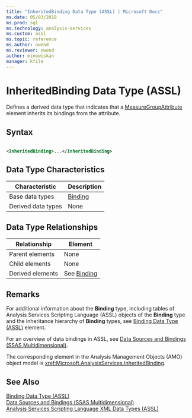 ```yaml
---
title: "InheritedBinding Data Type (ASSL) | Microsoft Docs"
ms.date: 05/03/2018
ms.prod: sql
ms.technology: analysis-services
ms.custom: assl
ms.topic: reference
ms.author: owend
ms.reviewer: owend
author: minewiskan
manager: kfile
---
```

# InheritedBinding Data Type (ASSL)

  Defines a derived data type that indicates that a [MeasureGroupAttribute](data-type/measuregroupattribute-data-type-assl.md) element inherits its bindings from the attribute.  
  
## Syntax  
  
```xml  
  
<InheritedBinding>...</InheritedBinding>  
```  
  
## Data Type Characteristics  
  
|Characteristic|Description|  
|--------------------|-----------------|  
|Base data types|[Binding](data-type/binding-data-type-assl.md)|  
|Derived data types|None|  
  
## Data Type Relationships  
  
|Relationship|Element|  
|------------------|-------------|  
|Parent elements|None|  
|Child elements|None|  
|Derived elements|See [Binding](data-type/binding-data-type-assl.md)|  
  
## Remarks  
 For additional information about the **Binding** type, including tables of Analysis Services Scripting Language (ASSL) objects of the **Binding** type and the inheritance hierarchy of **Binding** types, see [Binding Data Type &#40;ASSL&#41;](data-type/binding-data-type-assl.md) element.  
  
 For an overview of data bindings in ASSL, see [Data Sources and Bindings &#40;SSAS Multidimensional&#41;](../../../analysis-services/multidimensional-models/data-sources-and-bindings-ssas-multidimensional.md).  
  
 The corresponding element in the Analysis Management Objects (AMO) object model is <xref:Microsoft.AnalysisServices.InheritedBinding>.  
  
## See Also  
 [Binding Data Type &#40;ASSL&#41;](data-type/binding-data-type-assl.md)   
 [Data Sources and Bindings &#40;SSAS Multidimensional&#41;](../../../analysis-services/multidimensional-models/data-sources-and-bindings-ssas-multidimensional.md)   
 [Analysis Services Scripting Language XML Data Types &#40;ASSL&#41;](data-type/analysis-services-scripting-language-xml-data-types-assl.md)  
  
  
